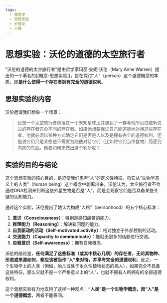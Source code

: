 ```yaml
---
tags:
  - 做哲学
  - 思想实验
  - 价值论
  - 人格
---
```


# 思想实验：沃伦的道德的太空旅行者

“沃伦的道德的太空旅行者”是由哲学家玛丽·安妮·沃伦（Mary Anne Warren）提出的一个著名的[[概念-思想实验]]，旨在探讨“人”（person）这个道德概念的本质，即**是什么使得一个存在者拥有完全的道德权利**。

## 思想实验的内容

沃伦邀请我们想象一个场景：

> 设想一个太空旅行者降落在一个未知星球上并遇到了一群与他所见过或听说过的存在者完全不同的存在者。如果他想要保证自己能道德地对待这些存在者，他就必须以某种方式确定它们是否是人以及是拥有完全的道德权利，还是说它们只是某些他不需要为随便对待它们（比如将它们当作食物）而感到内疚的东西。他要如何来做出这个判断呢？

## 实验的目的与结论

这个思想实验的核心目的，是迫使我们思考“人”的定义性特征，将它从“生物学意义上的人类”（human being）这个概念中剥离出来。沃伦认为，太空旅行者不会通过DNA检测来判断这些外星生物是否是“人”，而是会观察它们是否具备某些关键的认知能力。

通过这个实验，沃伦提出了她认为构成“人格”（personhood）的五个核心标准：

1.  **意识（Consciousness）**：特别是感知痛苦的能力。
2.  **推理能力（Reasoning）**：解决新问题的能力。
3.  **自我驱动的活动（Self-motivated activity）**：相对独立于外部控制的活动。
4.  **交流能力（Capacity to communicate）**：能就无限多的话题进行交流。
5.  **自我意识（Self-awareness）**：拥有自我概念。

沃伦的结论是，**任何满足了这些标准（或其中核心几项）的存在者，无论其物种、形态或来源如何，都应该被当作“人”来对待，并享有完全的道德权利**。反之，一个生物学上的人类（例如，胎儿或处于永久性植物状态的病人），如果完全不具备这些特征，那么它就不是一个严格意义上的“人”，也就不拥有人所拥有的全部道德权利。

这个思想实验有力地支持了这样一种观点：**“人类”是一个生物学概念，而“人”是一个道德概念**，两者不能等同。
